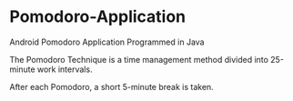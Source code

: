 # Pomodoro-Application
Android Pomodoro Application Programmed in Java



The Pomodoro Technique is a time management method divided into 25-minute work intervals.

After each Pomodoro, a short 5-minute break is taken.
